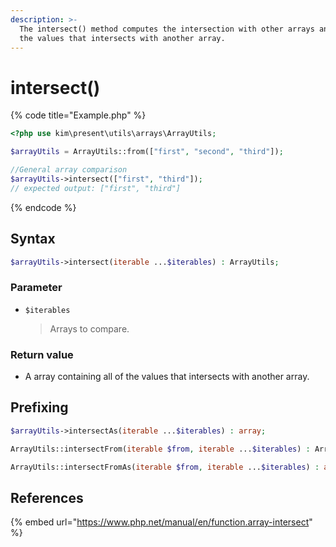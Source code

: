 ```yaml
---
description: >-
  The intersect() method computes the intersection with other arrays and returns
  the values that intersects with another array.
---
```


# intersect\(\)

{% code title="Example.php" %}
```php
<?php use kim\present\utils\arrays\ArrayUtils;

$arrayUtils = ArrayUtils::from(["first", "second", "third"]);

//General array comparison
$arrayUtils->intersect(["first", "third"]);
// expected output: ["first", "third"]
```
{% endcode %}

## Syntax

```php
$arrayUtils->intersect(iterable ...$iterables) : ArrayUtils;
```

### Parameter

* `$iterables`

  > Arrays to compare.

### Return value

* A array containing all of the values that intersects with another array.

## Prefixing

```php
$arrayUtils->intersectAs(iterable ...$iterables) : array;
```

```php
ArrayUtils::intersectFrom(iterable $from, iterable ...$iterables) : ArrayUtils;
```

```php
ArrayUtils::intersectFromAs(iterable $from, iterable ...$iterables) : array;
```

## References

{% embed url="https://www.php.net/manual/en/function.array-intersect" %}



